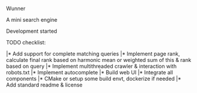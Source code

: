 Wunner

A mini search engine

Development started

TODO checklist:

|* Add support for complete matching queries
|* Implement page rank, calculate final rank based on harmonic mean or weighted sum of this & rank based on query
|* Implement multithreaded crawler & interaction with robots.txt
|* Implement autocomplete
|* Build web UI
|* Integrate all components
|* CMake or setup some build envt, dockerize if needed
|* Add standard readme & license
